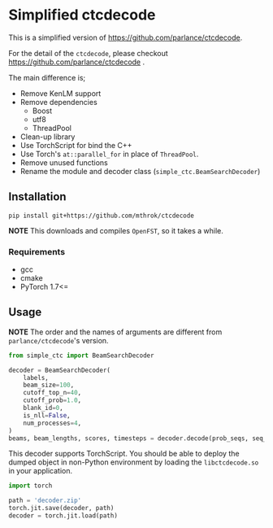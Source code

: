 # Simplified ctcdecode

This is a simplified version of https://github.com/parlance/ctcdecode.

For the detail of the `ctcdecode`, please checkout https://github.com/parlance/ctcdecode .

The main difference is;

* Remove KenLM support
* Remove dependencies
  * Boost
  * utf8
  * ThreadPool
* Clean-up library
* Use TorchScript for bind the C++
* Use Torch's `at::parallel_for` in place of `ThreadPool`.
* Remove unused functions
* Rename the module and decoder class (`simple_ctc.BeamSearchDecoder`)

## Installation

```
pip install git+https://github.com/mthrok/ctcdecode
```

**NOTE** This downloads and compiles `OpenFST`, so it takes a while.

### Requirements

* gcc
* cmake
* PyTorch 1.7<=

## Usage

**NOTE** The order and the names of arguments are different from `parlance/ctcdecode`'s version.

```python
from simple_ctc import BeamSearchDecoder

decoder = BeamSearchDecoder(
    labels,
    beam_size=100,
    cutoff_top_n=40,
    cutoff_prob=1.0,
    blank_id=0,
    is_nll=False,
    num_processes=4,
)
beams, beam_lengths, scores, timesteps = decoder.decode(prob_seqs, seq_lens)
```

This decoder supports TorchScript. You should be able to deploy the dumped object in non-Python environment by loading the `libctcdecode.so` in your application.

```python
import torch

path = 'decoder.zip'
torch.jit.save(decoder, path)
decoder = torch.jit.load(path)
```
